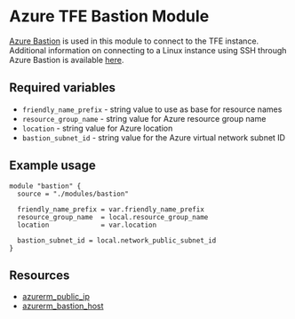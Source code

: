 # Azure TFE Bastion Module

[Azure Bastion](https://docs.microsoft.com/en-us/azure/bastion/bastion-overview) is used in this module to connect to the TFE instance. Additional information on connecting to a Linux instance using SSH through Azure Bastion is available [here](https://docs.microsoft.com/en-us/azure/bastion/bastion-connect-vm-ssh).

## Required variables

* `friendly_name_prefix` - string value to use as base for resource names
* `resource_group_name` - string value for Azure resource group name
* `location` - string value for Azure location
* `bastion_subnet_id` - string value for the Azure virtual network subnet ID

## Example usage

```hcl
module "bastion" {
  source = "./modules/bastion"

  friendly_name_prefix = var.friendly_name_prefix
  resource_group_name  = local.resource_group_name
  location             = var.location

  bastion_subnet_id = local.network_public_subnet_id
}
```

## Resources

* [azurerm_public_ip](https://registry.terraform.io/providers/hashicorp/azurerm/latest/docs/resources/public_ip)
* [azurerm_bastion_host](https://registry.terraform.io/providers/hashicorp/azurerm/latest/docs/resources/bastion_host)
